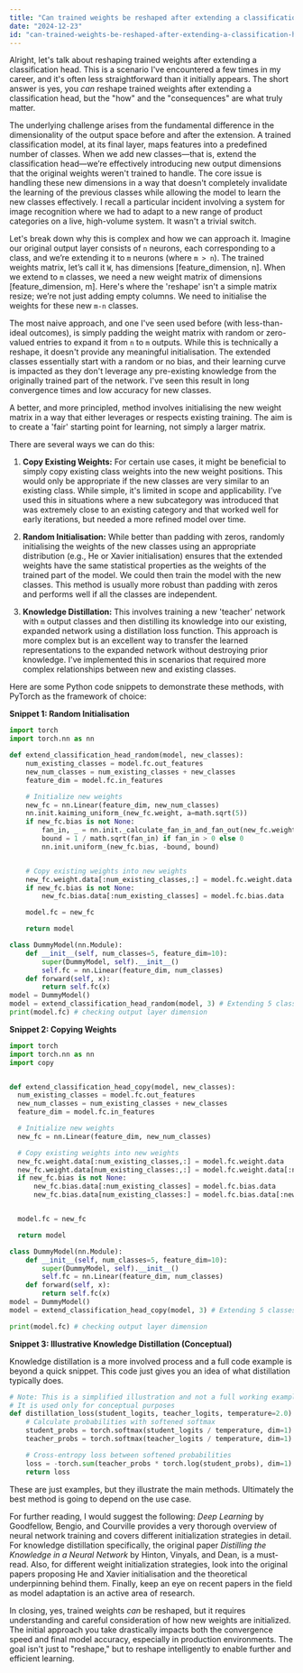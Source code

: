```yaml
---
title: "Can trained weights be reshaped after extending a classification head?"
date: "2024-12-23"
id: "can-trained-weights-be-reshaped-after-extending-a-classification-head"
---
```


Alright, let's talk about reshaping trained weights after extending a classification head. This is a scenario I've encountered a few times in my career, and it's often less straightforward than it initially appears. The short answer is yes, you *can* reshape trained weights after extending a classification head, but the "how" and the "consequences" are what truly matter.

The underlying challenge arises from the fundamental difference in the dimensionality of the output space before and after the extension. A trained classification model, at its final layer, maps features into a predefined number of classes. When we add new classes—that is, extend the classification head—we’re effectively introducing new output dimensions that the original weights weren't trained to handle. The core issue is handling these new dimensions in a way that doesn't completely invalidate the learning of the previous classes while allowing the model to learn the new classes effectively. I recall a particular incident involving a system for image recognition where we had to adapt to a new range of product categories on a live, high-volume system. It wasn't a trivial switch.

Let's break down why this is complex and how we can approach it. Imagine our original output layer consists of `n` neurons, each corresponding to a class, and we’re extending it to `m` neurons (where `m > n`). The trained weights matrix, let’s call it `W`, has dimensions [feature_dimension, n]. When we extend to `m` classes, we need a new weight matrix of dimensions [feature_dimension, m]. Here's where the 'reshape' isn't a simple matrix resize; we’re not just adding empty columns. We need to initialise the weights for these new `m-n` classes.

The most naive approach, and one I've seen used before (with less-than-ideal outcomes), is simply padding the weight matrix with random or zero-valued entries to expand it from `n` to `m` outputs. While this is technically a reshape, it doesn't provide any meaningful initialisation. The extended classes essentially start with a random or no bias, and their learning curve is impacted as they don't leverage any pre-existing knowledge from the originally trained part of the network. I've seen this result in long convergence times and low accuracy for new classes.

A better, and more principled, method involves initialising the new weight matrix in a way that either leverages or respects existing training. The aim is to create a 'fair' starting point for learning, not simply a larger matrix.

There are several ways we can do this:

1.  **Copy Existing Weights:** For certain use cases, it might be beneficial to simply copy existing class weights into the new weight positions. This would only be appropriate if the new classes are very similar to an existing class. While simple, it's limited in scope and applicability. I’ve used this in situations where a new subcategory was introduced that was extremely close to an existing category and that worked well for early iterations, but needed a more refined model over time.

2.  **Random Initialisation:** While better than padding with zeros, randomly initialising the weights of the new classes using an appropriate distribution (e.g., He or Xavier initialisation) ensures that the extended weights have the same statistical properties as the weights of the trained part of the model. We could then train the model with the new classes. This method is usually more robust than padding with zeros and performs well if all the classes are independent.

3.  **Knowledge Distillation:** This involves training a new 'teacher' network with `m` output classes and then distilling its knowledge into our existing, expanded network using a distillation loss function. This approach is more complex but is an excellent way to transfer the learned representations to the expanded network without destroying prior knowledge. I've implemented this in scenarios that required more complex relationships between new and existing classes.

Here are some Python code snippets to demonstrate these methods, with PyTorch as the framework of choice:

**Snippet 1: Random Initialisation**

```python
import torch
import torch.nn as nn

def extend_classification_head_random(model, new_classes):
    num_existing_classes = model.fc.out_features
    new_num_classes = num_existing_classes + new_classes
    feature_dim = model.fc.in_features

    # Initialize new weights
    new_fc = nn.Linear(feature_dim, new_num_classes)
    nn.init.kaiming_uniform_(new_fc.weight, a=math.sqrt(5))
    if new_fc.bias is not None:
        fan_in, _ = nn.init._calculate_fan_in_and_fan_out(new_fc.weight)
        bound = 1 / math.sqrt(fan_in) if fan_in > 0 else 0
        nn.init.uniform_(new_fc.bias, -bound, bound)


    # Copy existing weights into new weights
    new_fc.weight.data[:num_existing_classes,:] = model.fc.weight.data
    if new_fc.bias is not None:
        new_fc.bias.data[:num_existing_classes] = model.fc.bias.data

    model.fc = new_fc

    return model

class DummyModel(nn.Module):
    def __init__(self, num_classes=5, feature_dim=10):
        super(DummyModel, self).__init__()
        self.fc = nn.Linear(feature_dim, num_classes)
    def forward(self, x):
        return self.fc(x)
model = DummyModel()
model = extend_classification_head_random(model, 3) # Extending 5 classes to 8
print(model.fc) # checking output layer dimension
```

**Snippet 2: Copying Weights**

```python
import torch
import torch.nn as nn
import copy


def extend_classification_head_copy(model, new_classes):
  num_existing_classes = model.fc.out_features
  new_num_classes = num_existing_classes + new_classes
  feature_dim = model.fc.in_features

  # Initialize new weights
  new_fc = nn.Linear(feature_dim, new_num_classes)

  # Copy existing weights into new weights
  new_fc.weight.data[:num_existing_classes,:] = model.fc.weight.data
  new_fc.weight.data[num_existing_classes:,:] = model.fc.weight.data[:new_classes,:]  # Copy the initial weights over
  if new_fc.bias is not None:
      new_fc.bias.data[:num_existing_classes] = model.fc.bias.data
      new_fc.bias.data[num_existing_classes:] = model.fc.bias.data[:new_classes]


  model.fc = new_fc

  return model

class DummyModel(nn.Module):
    def __init__(self, num_classes=5, feature_dim=10):
        super(DummyModel, self).__init__()
        self.fc = nn.Linear(feature_dim, num_classes)
    def forward(self, x):
        return self.fc(x)
model = DummyModel()
model = extend_classification_head_copy(model, 3) # Extending 5 classes to 8

print(model.fc) # checking output layer dimension
```

**Snippet 3: Illustrative Knowledge Distillation (Conceptual)**

Knowledge distillation is a more involved process and a full code example is beyond a quick snippet. This code just gives you an idea of what distillation typically does.

```python
# Note: This is a simplified illustration and not a full working example for knowledge distillation.
# It is used only for conceptual purposes
def distillation_loss(student_logits, teacher_logits, temperature=2.0):
    # Calculate probabilities with softened softmax
    student_probs = torch.softmax(student_logits / temperature, dim=1)
    teacher_probs = torch.softmax(teacher_logits / temperature, dim=1)

    # Cross-entropy loss between softened probabilities
    loss = -torch.sum(teacher_probs * torch.log(student_probs), dim=1).mean()
    return loss
```

These are just examples, but they illustrate the main methods. Ultimately the best method is going to depend on the use case.

For further reading, I would suggest the following: *Deep Learning* by Goodfellow, Bengio, and Courville provides a very thorough overview of neural network training and covers different initialization strategies in detail. For knowledge distillation specifically, the original paper *Distilling the Knowledge in a Neural Network* by Hinton, Vinyals, and Dean, is a must-read. Also, for different weight initialization strategies, look into the original papers proposing He and Xavier initialisation and the theoretical underpinning behind them. Finally, keep an eye on recent papers in the field as model adaptation is an active area of research.

In closing, yes, trained weights *can* be reshaped, but it requires understanding and careful consideration of how new weights are initialized. The initial approach you take drastically impacts both the convergence speed and final model accuracy, especially in production environments. The goal isn't just to "reshape," but to reshape intelligently to enable further and efficient learning.
